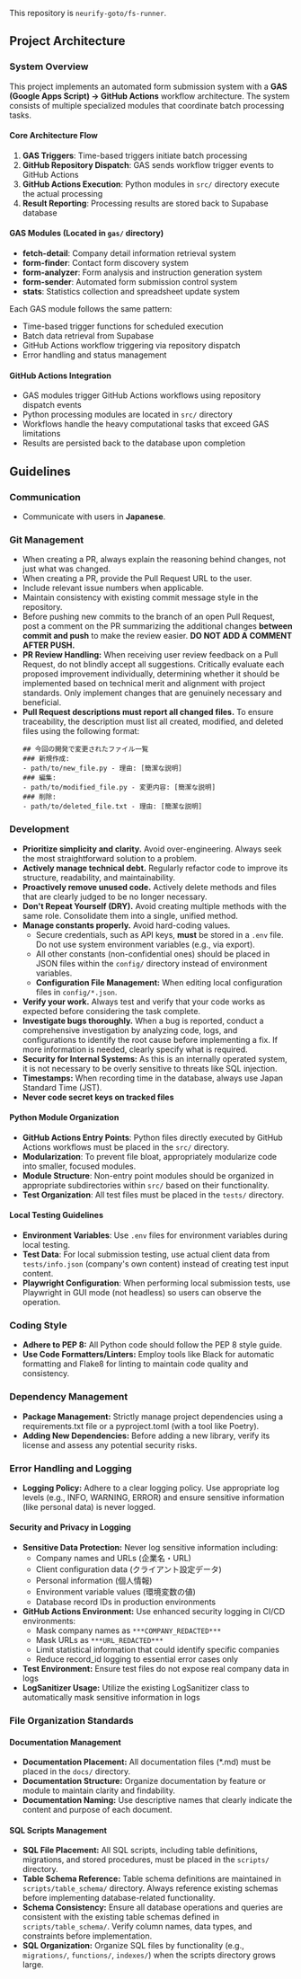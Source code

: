 This repository is `neurify-goto/fs-runner`.

## **Project Architecture**

### **System Overview**

This project implements an automated form submission system with a **GAS (Google Apps Script) → GitHub Actions** workflow architecture. The system consists of multiple specialized modules that coordinate batch processing tasks.

#### **Core Architecture Flow**
1. **GAS Triggers**: Time-based triggers initiate batch processing
2. **GitHub Repository Dispatch**: GAS sends workflow trigger events to GitHub Actions
3. **GitHub Actions Execution**: Python modules in `src/` directory execute the actual processing
4. **Result Reporting**: Processing results are stored back to Supabase database

#### **GAS Modules** (Located in `gas/` directory)
- **fetch-detail**: Company detail information retrieval system
- **form-finder**: Contact form discovery system
- **form-analyzer**: Form analysis and instruction generation system  
- **form-sender**: Automated form submission control system
- **stats**: Statistics collection and spreadsheet update system

Each GAS module follows the same pattern:
- Time-based trigger functions for scheduled execution
- Batch data retrieval from Supabase
- GitHub Actions workflow triggering via repository dispatch
- Error handling and status management

#### **GitHub Actions Integration**
- GAS modules trigger GitHub Actions workflows using repository dispatch events
- Python processing modules are located in `src/` directory
- Workflows handle the heavy computational tasks that exceed GAS limitations
- Results are persisted back to the database upon completion

## **Guidelines**

### **Communication**

* Communicate with users in **Japanese**.

### **Git Management**

* When creating a PR, always explain the reasoning behind changes, not just what was changed.
* When creating a PR, provide the Pull Request URL to the user.
* Include relevant issue numbers when applicable.
* Maintain consistency with existing commit message style in the repository.
* Before pushing new commits to the branch of an open Pull Request, post a comment on the PR summarizing the additional changes **between commit and push** to make the review easier. **DO NOT ADD A COMMENT AFTER PUSH.**
* **PR Review Handling:** When receiving user review feedback on a Pull Request, do not blindly accept all suggestions. Critically evaluate each proposed improvement individually, determining whether it should be implemented based on technical merit and alignment with project standards. Only implement changes that are genuinely necessary and beneficial.
* **Pull Request descriptions must report all changed files.** To ensure traceability, the description must list all created, modified, and deleted files using the following format:
  ```
  ## 今回の開発で変更されたファイル一覧  
  ### 新規作成:  
  - path/to/new_file.py - 理由: [簡潔な説明]  
  ### 編集:  
  - path/to/modified_file.py - 変更内容: [簡潔な説明]  
  ### 削除:  
  - path/to/deleted_file.txt - 理由: [簡潔な説明]
  ```

### **Development**

* **Prioritize simplicity and clarity.** Avoid over-engineering. Always seek the most straightforward solution to a problem.  
* **Actively manage technical debt.** Regularly refactor code to improve its structure, readability, and maintainability.  
* **Proactively remove unused code.** Actively delete methods and files that are clearly judged to be no longer necessary.  
* **Don't Repeat Yourself (DRY).** Avoid creating multiple methods with the same role. Consolidate them into a single, unified method.  
* **Manage constants properly.** Avoid hard-coding values.  
  * Secure credentials, such as API keys, **must** be stored in a `.env` file. Do not use system environment variables (e.g., via export).
  * All other constants (non-confidential ones) should be placed in JSON files within the `config/` directory instead of environment variables.
  * **Configuration File Management:** When editing local configuration files in `config/*.json`.
* **Verify your work.** Always test and verify that your code works as expected before considering the task complete.  
* **Investigate bugs thoroughly.** When a bug is reported, conduct a comprehensive investigation by analyzing code, logs, and configurations to identify the root cause before implementing a fix. If more information is needed, clearly specify what is required.
* **Security for Internal Systems:** As this is an internally operated system, it is not necessary to be overly sensitive to threats like SQL injection.
* **Timestamps:** When recording time in the database, always use Japan Standard Time (JST).
* **Never code secret keys on tracked files**

#### **Python Module Organization**

* **GitHub Actions Entry Points**: Python files directly executed by GitHub Actions workflows must be placed in the `src/` directory.
* **Modularization**: To prevent file bloat, appropriately modularize code into smaller, focused modules.
* **Module Structure**: Non-entry point modules should be organized in appropriate subdirectories within `src/` based on their functionality.
* **Test Organization**: All test files must be placed in the `tests/` directory.

#### **Local Testing Guidelines**

* **Environment Variables**: Use `.env` files for environment variables during local testing.
* **Test Data**: For local submission testing, use actual client data from `tests/info.json` (company's own content) instead of creating test input content.
* **Playwright Configuration**: When performing local submission tests, use Playwright in GUI mode (not headless) so users can observe the operation.

### **Coding Style**

* **Adhere to PEP 8:** All Python code should follow the PEP 8 style guide.  
* **Use Code Formatters/Linters:** Employ tools like Black for automatic formatting and Flake8 for linting to maintain code quality and consistency.

### **Dependency Management**

* **Package Management:** Strictly manage project dependencies using a requirements.txt file or a pyproject.toml (with a tool like Poetry).  
* **Adding New Dependencies:** Before adding a new library, verify its license and assess any potential security risks.

### **Error Handling and Logging**

* **Logging Policy:** Adhere to a clear logging policy. Use appropriate log levels (e.g., INFO, WARNING, ERROR) and ensure sensitive information (like personal data) is never logged.

#### **Security and Privacy in Logging**
* **Sensitive Data Protection:** Never log sensitive information including:
  * Company names and URLs (企業名・URL)
  * Client configuration data (クライアント設定データ)
  * Personal information (個人情報)
  * Environment variable values (環境変数の値)
  * Database record IDs in production environments
* **GitHub Actions Environment:** Use enhanced security logging in CI/CD environments:
  * Mask company names as `***COMPANY_REDACTED***`
  * Mask URLs as `***URL_REDACTED***`
  * Limit statistical information that could identify specific companies
  * Reduce record_id logging to essential error cases only
* **Test Environment:** Ensure test files do not expose real company data in logs
* **LogSanitizer Usage:** Utilize the existing LogSanitizer class to automatically mask sensitive information in logs

### **File Organization Standards**

#### **Documentation Management**
* **Documentation Placement:** All documentation files (*.md) must be placed in the `docs/` directory.
* **Documentation Structure:** Organize documentation by feature or module to maintain clarity and findability.
* **Documentation Naming:** Use descriptive names that clearly indicate the content and purpose of each document.

#### **SQL Scripts Management**
* **SQL File Placement:** All SQL scripts, including table definitions, migrations, and stored procedures, must be placed in the `scripts/` directory.
* **Table Schema Reference:** Table schema definitions are maintained in `scripts/table_schema/` directory. Always reference existing schemas before implementing database-related functionality.
* **Schema Consistency:** Ensure all database operations and queries are consistent with the existing table schemas defined in `scripts/table_schema/`. Verify column names, data types, and constraints before implementation.
* **SQL Organization:** Organize SQL files by functionality (e.g., `migrations/`, `functions/`, `indexes/`) when the scripts directory grows large.
